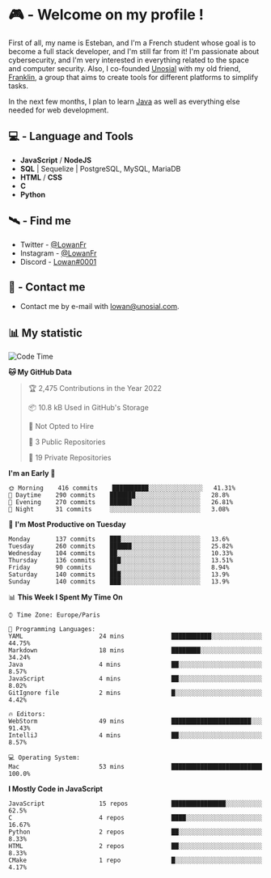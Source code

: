 # 🎮 - Welcome on my profile !
First of all, my name is Esteban, and I'm a French student whose goal is to become a full stack developer, and I'm still far from it!
I'm passionate about cybersecurity, and I'm very interested in everything related to the space and computer security.
Also, I co-founded [Unosial](https://github.com/Unosial) with my old friend, [Franklin](https://github.com/AbaFranklin/), a group that aims to create tools for different platforms to simplify tasks. 

In the next few months, I plan to learn [Java](https://www.java.com/) as well as everything else needed for web development.




## 💻 - Language and Tools
- **JavaScript** / **NodeJS**
- **SQL** | Sequelize | PostgreSQL, MySQL, MariaDB
- **HTML** / **CSS**
- **C**
- **Python**

## 🛰️ - Find me

 - Twitter - [@LowanFr](https://twitter.com/LowanFr/)
 - Instagram - [@LowanFr](https://instagram.com/LowanFr)
 - Discord -  [Lowan#0001](https://unosial.bio/Lowan)
 
## 📡 - Contact me
 - Contact me by e-mail with [lowan@unosial.com](mailto:lowan@unosial.com).

## 📊 My statistic
<!--START_SECTION:waka-->
![Code Time](http://img.shields.io/badge/Code%20Time-53%20mins-blue)

**🐱 My GitHub Data** 

> 🏆 2,475 Contributions in the Year 2022
 > 
> 📦 10.8 kB Used in GitHub's Storage 
 > 
> 🚫 Not Opted to Hire
 > 
> 📜 3 Public Repositories 
 > 
> 🔑 19 Private Repositories  
 > 
**I'm an Early 🐤** 

```text
🌞 Morning    416 commits    ██████████░░░░░░░░░░░░░░░   41.31% 
🌆 Daytime    290 commits    ███████░░░░░░░░░░░░░░░░░░   28.8% 
🌃 Evening    270 commits    ██████░░░░░░░░░░░░░░░░░░░   26.81% 
🌙 Night      31 commits     ░░░░░░░░░░░░░░░░░░░░░░░░░   3.08%

```
📅 **I'm Most Productive on Tuesday** 

```text
Monday       137 commits    ███░░░░░░░░░░░░░░░░░░░░░░   13.6% 
Tuesday      260 commits    ██████░░░░░░░░░░░░░░░░░░░   25.82% 
Wednesday    104 commits    ██░░░░░░░░░░░░░░░░░░░░░░░   10.33% 
Thursday     136 commits    ███░░░░░░░░░░░░░░░░░░░░░░   13.51% 
Friday       90 commits     ██░░░░░░░░░░░░░░░░░░░░░░░   8.94% 
Saturday     140 commits    ███░░░░░░░░░░░░░░░░░░░░░░   13.9% 
Sunday       140 commits    ███░░░░░░░░░░░░░░░░░░░░░░   13.9%

```


📊 **This Week I Spent My Time On** 

```text
⌚︎ Time Zone: Europe/Paris

💬 Programming Languages: 
YAML                     24 mins             ███████████░░░░░░░░░░░░░░   44.75% 
Markdown                 18 mins             ████████░░░░░░░░░░░░░░░░░   34.24% 
Java                     4 mins              ██░░░░░░░░░░░░░░░░░░░░░░░   8.57% 
JavaScript               4 mins              ██░░░░░░░░░░░░░░░░░░░░░░░   8.02% 
GitIgnore file           2 mins              █░░░░░░░░░░░░░░░░░░░░░░░░   4.42%

🔥 Editors: 
WebStorm                 49 mins             ██████████████████████░░░   91.43% 
IntelliJ                 4 mins              ██░░░░░░░░░░░░░░░░░░░░░░░   8.57%

💻 Operating System: 
Mac                      53 mins             █████████████████████████   100.0%

```

**I Mostly Code in JavaScript** 

```text
JavaScript               15 repos            ███████████████░░░░░░░░░░   62.5% 
C                        4 repos             ████░░░░░░░░░░░░░░░░░░░░░   16.67% 
Python                   2 repos             ██░░░░░░░░░░░░░░░░░░░░░░░   8.33% 
HTML                     2 repos             ██░░░░░░░░░░░░░░░░░░░░░░░   8.33% 
CMake                    1 repo              █░░░░░░░░░░░░░░░░░░░░░░░░   4.17%

```



<!--END_SECTION:waka-->

